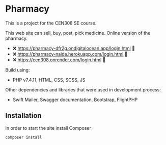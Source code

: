 # Pharmacy

This is a project for the CEN308 SE course.

This web site can sell, buy, post, pick medicine.
Online version of the pharmacy.

- ❌ https://pharmacy-dfr2g.ondigitalocean.app/login.html 🔴
- ❌ https://pharmacy-naida.herokuapp.com/login.html 🔴
- ❌ https://cen308.onrender.com/login.html 🔴

Build using:

- PHP v7.4.11, HTML, CSS, SCSS, JS

Other dependencies and libraries that were used in development process:

- Swift Mailer, Swagger documentation, Bootstrap, FlightPHP

## Installation

In order to start the site install Composer

```bash
composer install
```
